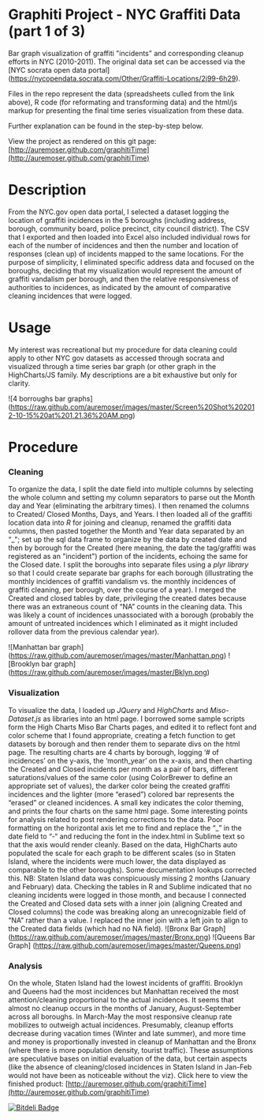 Graphiti Project - NYC Graffiti Data (part 1 of 3)
============================

Bar graph visualization of graffiti "incidents" and corresponding cleanup efforts in NYC (2010-2011). 
The original data set can be accessed via the [NYC socrata open data portal] (https://nycopendata.socrata.com/Other/Graffiti-Locations/2j99-6h29).

Files in the repo represent the data (spreadsheets culled from the link above), R code (for reformating and transforming data) and the html/js markup for presenting the final time series visualization from these data. 

Further explanation can be found in the step-by-step below.

View the project as rendered on this git page: [http://auremoser.github.com/graphitiTime](http://auremoser.github.com/graphitiTime)

Description
============================
From the NYC.gov open data portal, I selected a dataset logging the location of graffiti incidences in the 5 boroughs (including address, borough, community board, police precinct, city council district). The CSV that I exported and then loaded into Excel also included individual rows for each of the number of incidences and then the number and location of responses (clean up) of incidents mapped to the same locations. For the purpose of simplicity, I eliminated specific address data and focused on the boroughs, deciding that my visualization would represent the amount of graffiti vandalism per borough, and then the relative responsiveness of authorities to incidences, as indicated by the amount of comparative cleaning incidences that were logged. 

Usage
============================
My interest was recreational but my procedure for data cleaning could apply to other NYC gov datasets as accessed through socrata and visualized through a time series bar graph (or other graph in the HighCharts/JS family. My descriptions are a bit exhaustive but only for clarity. 

![4 borroughs bar graphs] (https://raw.github.com/auremoser/images/master/Screen%20Shot%202012-10-15%20at%201.21.36%20AM.png)

Procedure
============================
### Cleaning ###
To organize the data, I split the date field into multiple columns by selecting the whole column and setting my column separators to parse out the Month day and Year (eliminating the arbitrary times). I then renamed the columns to Created/ Closed Months, Days, and Years.
I then loaded all of the graffiti location data into *R* for joining and cleanup, renamed the graffiti data columns, then pasted together the Month and Year data separated by an “_"; set up the sql data frame to organize by the data by created date and then by borough for the Created (here meaning, the date the tag/graffiti was registered as an "incident") portion of the incidents, echoing the same for the Closed date. I split the boroughs into separate files using a *plyr library* so that I could create separate bar graphs for each borough (illustrating the monthly incidences of graffiti vandalism vs. the monthly incidences of graffiti cleaning, per borough, over the course of a year). I merged the Created and closed tables by date, privileging the created dates because there was an extraneous count of “NA” counts in the cleaning data. This was likely a count of incidences unassociated with a borough (probably the amount of untreated incidences which I eliminated as it might included rollover data from the previous calendar year).

![Manhattan bar graph] (https://raw.github.com/auremoser/images/master/Manhattan.png)
![Brooklyn bar graph] (https://raw.github.com/auremoser/images/master/Bklyn.png)


### Visualization ###
To visualize the data, I loaded up *JQuery* and *HighCharts* and *Miso-Dataset.js* as libraries into an html page. I borrowed some sample scripts form the High Charts Miso Bar Charts pages, and edited it to reflect font and color scheme that I found appropriate, creating a fetch function to get datasets by borough and then render them to separate divs on the html page. The resulting charts are 4 charts by borough, logging ‘# of incidences’ on the y-axis, the ‘month_year’ on the x-axis, and then charting the Created and Closed incidents per month as a pair of bars, different saturations/values of the same color (using ColorBrewer to define an appropriate set of values), the darker color being the created graffiti incidences and the lighter (more “erased”) colored bar represents the “erased” or cleaned incidences. A small key indicates the color theming, and prints the four charts on the same html page. 
Some interesting points for analysis related to post rendering corrections to the data. Poor formatting on the horizontal axis let me to find and replace the “_” in the date field to “-“ and reducing the font in the index.html in Sublime text so that the axis would render cleanly. Based on the data, HighCharts auto populated the scale for each graph to be different scales (so in Staten Island, where the incidents were much lower, the data displayed as comparable to the other boroughs). Some documentation lookups corrected this. NB: Staten Island data was conspicuously missing 2 months (January and February) data. Checking the tables in R and Sublime indicated that no cleaning incidents were logged in those month, and because I connected the Created and Closed data sets with a inner join (aligning Created and Closed columns) the code was breaking along an unrecognizable field of “NA” rather than a value. I replaced the inner join with a left join to align to the Created data fields (which had no NA field).
![Bronx Bar Graph] (https://raw.github.com/auremoser/images/master/Bronx.png)
![Queens Bar Graph] (https://raw.github.com/auremoser/images/master/Queens.png)


### Analysis ###
On the whole, Staten Island had the lowest incidents of graffiti. Brooklyn and Queens had the most incidences but Manhattan received the most attention/cleaning proportional to the actual incidences. It seems that almost no cleanup occurs in the months of January, August-September across all boroughs. In March-May the most responsive cleanup rate mobilizes to outweigh actual incidences. Presumably, cleanup efforts decrease during vacation times (Winter and late summer), and more time and money is proportionally invested in cleanup of Manhattan and the Bronx (where there is more population density, tourist traffic). These assumptions are speculative bases on initial evaluation of the data, but certain aspects (like the absence of cleaning/closed incidences in Staten Island in Jan-Feb would not have been as noticeable without the viz). Click here to view the finished product: [http://auremoser.github.com/graphitiTime](http://auremoser.github.com/graphitiTime)





[![Bitdeli Badge](https://d2weczhvl823v0.cloudfront.net/auremoser/graphititime/trend.png)](https://bitdeli.com/free "Bitdeli Badge")

